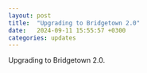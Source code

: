 ```yaml
---
layout: post
title:  "Upgrading to Bridgetown 2.0"
date:   2024-09-11 15:55:57 +0300
categories: updates
---
```


Upgrading to Bridgetown 2.0.